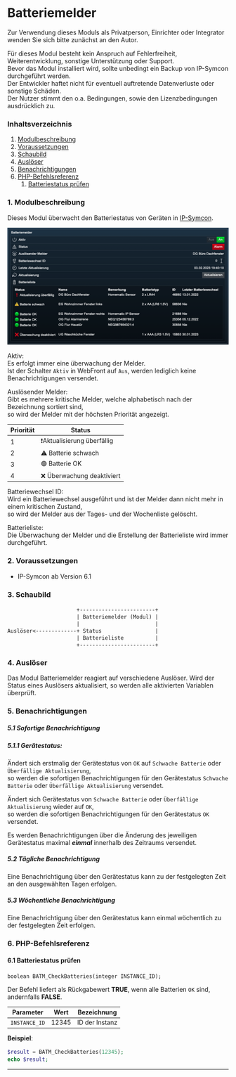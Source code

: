 # Batteriemelder

Zur Verwendung dieses Moduls als Privatperson, Einrichter oder Integrator wenden Sie sich bitte zunächst an den Autor.

Für dieses Modul besteht kein Anspruch auf Fehlerfreiheit, Weiterentwicklung, sonstige Unterstützung oder Support.  
Bevor das Modul installiert wird, sollte unbedingt ein Backup von IP-Symcon durchgeführt werden.  
Der Entwickler haftet nicht für eventuell auftretende Datenverluste oder sonstige Schäden.  
Der Nutzer stimmt den o.a. Bedingungen, sowie den Lizenzbedingungen ausdrücklich zu.


### Inhaltsverzeichnis

1. [Modulbeschreibung](#1-modulbeschreibung)
2. [Voraussetzungen](#2-voraussetzungen)
3. [Schaubild](#3-schaubild)
4. [Auslöser](#4-auslöser)
5. [Benachrichtigungen](#5-benachrichtigungen)
6. [PHP-Befehlsreferenz](#6-php-befehlsreferenz)
   1. [Batteriestatus prüfen](#61-batteriestatus-prüfen)

### 1. Modulbeschreibung

Dieses Modul überwacht den Batteriestatus von Geräten in [IP-Symcon](https://www.symcon.de).

[![Image](../imgs/WebFront.png)]()

Aktiv:  
Es erfolgt immer eine überwachung der Melder.  
Ist der Schalter `Aktiv` in WebFront auf `Aus`, werden lediglich keine Benachrichtigungen versendet.  

Auslösender Melder:  
Gibt es mehrere kritische Melder, welche alphabetisch nach der Bezeichnung sortiert sind,  
so wird der Melder mit der höchsten Priorität angezeigt.

| Priorität | Status                      |
|-----------|-----------------------------|
| 1         | ❗️Aktualisierung überfällig |
| 2         | ⚠️ Batterie schwach         |
| 3         | 🟢 Batterie OK              |
| 4         | ❌ Überwachung deaktiviert   |

Batteriewechsel ID:  
Wird ein Batteriewechsel ausgeführt und ist der Melder dann nicht mehr in einem kritischen Zustand,  
so wird der Melder aus der Tages- und der Wochenliste gelöscht.

Batterieliste:  
Die Überwachung der Melder und die Erstellung der Batterieliste wird immer durchgeführt.

### 2. Voraussetzungen

- IP-Symcon ab Version 6.1

### 3. Schaubild

```
                      +------------------------+
                      | Batteriemelder (Modul) |
                      |                        |
Auslöser<-------------+ Status                 |
                      | Batterieliste          |
                      +------------------------+
```

### 4. Auslöser

Das Modul Batteriemelder reagiert auf verschiedene Auslöser.
Wird der Status eines Auslösers aktualisiert, so werden alle aktivierten Variablen überprüft.

### 5. Benachrichtigungen

##### 5.1 Sofortige Benachrichtigung

##### 5.1.1 Gerätestatus:

Ändert sich erstmalig der Gerätestatus von `OK` auf `Schwache Batterie` oder `Überfällige Aktualisierung`,  
so werden die sofortigen Benachrichtigungen für den Gerätestatus `Schwache Batterie` oder `Überfällige Aktualisierung` versendet.

Ändert sich Gerätestatus von `Schwache Batterie` oder `Überfällige Aktualisierung` wieder auf `OK`,  
so werden die sofortigen Benachrichtigungen für den Gerätestatus `OK` versendet.

Es werden Benachrichtigungen über die Änderung des jeweiligen Gerätestatus maximal ***einmal*** innerhalb des Zeitraums versendet.

#####  5.2 Tägliche Benachrichtigung

Eine Benachrichtigung über den Gerätestatus kann zu der festgelegten Zeit an den ausgewählten Tagen erfolgen.

#####  5.3 Wöchentliche Benachrichtigung

Eine Benachrichtigung über den Gerätestatus kann einmal wöchentlich zu der festgelegten Zeit erfolgen.

### 6. PHP-Befehlsreferenz

#### 6.1 Batteriestatus prüfen

```text
boolean BATM_CheckBatteries(integer INSTANCE_ID);
```

Der Befehl liefert als Rückgabewert **TRUE**, wenn alle Batterien `OK` sind, andernfalls **FALSE**.

| Parameter     | Wert  | Bezeichnung    |
|---------------|-------|----------------|
| `INSTANCE_ID` | 12345 | ID der Instanz |

**Beispiel**:
```php
$result = BATM_CheckBatteries(12345);  
echo $result;
```

---